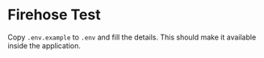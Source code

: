 # Firehose Test

Copy `.env.example` to `.env` and fill the details. This should make it available inside the application.

